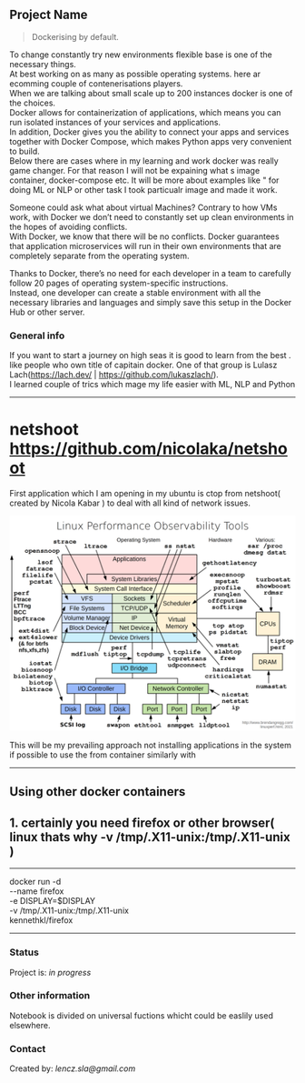 ## Project Name
> <p>Dockerising by default.<br>
To change constantly try new environments flexible base is one of the necessary things.<br>
At best  working on as many as possible operating systems. here ar ecomming couple of contenerisations players.<br>
When we are talking about small scale up to 200 instances docker is one of the choices. <br>
Docker allows for containerization of applications, which means you can run isolated instances of your services and applications. <br> In addition, Docker gives you the ability to connect your apps and services together with Docker Compose, which makes Python apps very convenient to build.<br>
Below there are cases where in my learning and work docker was really game changer.
For that reason I will not be expaining what s image container, docker-compose etc. 
It will be more about examples like " for doing ML or NLP or other task I took particualr image and made it work.

Someone could ask what about virtual Machines?
Contrary to how VMs work, with Docker we don’t need to constantly set up clean environments in the hopes of avoiding conflicts.<br> With Docker, we know that there will be no conflicts. Docker guarantees that application microservices will run in their own environments that are completely separate from the operating system.

Thanks to Docker, there’s no need for each developer in a team to carefully follow 20 pages of operating system-specific instructions. <br>Instead, one developer can create a stable environment with all the necessary libraries and languages and simply save this setup in the Docker Hub or other server.




### General info
If you want to start a journey on high seas it is good to learn from the best .
like people who  own title of capitain docker.
One of that group is Lulasz Lach(https://lach.dev/ | https://github.com/lukaszlach/). <br>I learned couple of trics which mage my life easier with ML, NLP and Python



 ---
netshoot
https://github.com/nicolaka/netshoot
===

First application which I am opening in my ubuntu is 
ctop from netshoot( created by Nicola Kabar ) to deal with all kind of network issues.<br>

![what for is netshoot](netshoot.png)

This will be my prevailing approach not installing applications in the system if possible to use the from container 
similarly with 


---

 
## Using other docker containers



## 1.  certainly you need firefox or other browser( linux thats why -v /tmp/.X11-unix:/tmp/.X11-unix  )


--- 

docker run -d \
--name firefox \
-e DISPLAY=$DISPLAY \
-v /tmp/.X11-unix:/tmp/.X11-unix \
kennethkl/firefox


---



### Status
Project is: _in progress_ 



### Other information
Notebook is divided on universal fuctions whicht  could be easlily used elsewhere.




### Contact
Created by: _lencz.sla@gmail.com_

